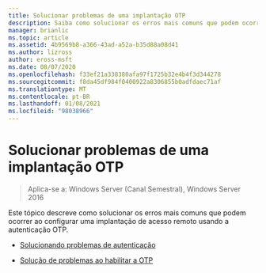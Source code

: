 ```yaml
---
title: Solucionar problemas de uma implantação OTP
description: Saiba como solucionar os erros mais comuns que podem ocorrer ao configurar uma implantação de acesso remoto usando a autenticação OTP.
manager: brianlic
ms.topic: article
ms.assetid: 4b9569b8-a366-43ad-a52a-b35d88a08d41
ms.author: lizross
author: eross-msft
ms.date: 08/07/2020
ms.openlocfilehash: f33ef21a338380afa97f1725b32e4b4f3d344278
ms.sourcegitcommit: f8da45df984f0400922a8306855b0adfdaec71af
ms.translationtype: MT
ms.contentlocale: pt-BR
ms.lasthandoff: 01/08/2021
ms.locfileid: "98038966"
---
```

# <a name="troubleshoot-an-otp-deployment"></a>Solucionar problemas de uma implantação OTP

>Aplica-se a: Windows Server (Canal Semestral), Windows Server 2016

Este tópico descreve como solucionar os erros mais comuns que podem ocorrer ao configurar uma implantação de acesso remoto usando a autenticação OTP.

-   [Solucionando problemas de autenticação](Troubleshooting-Authentication-Issues.md)

-   [Solução de problemas ao habilitar a OTP](Troubleshooting-Enabling-OTP.md)



